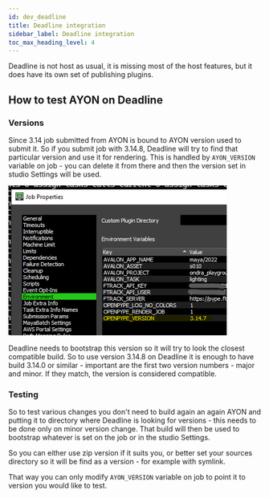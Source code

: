```yaml
---
id: dev_deadline
title: Deadline integration
sidebar_label: Deadline integration
toc_max_heading_level: 4
---
```


Deadline is not host as usual, it is missing most of the host features, but it does have
its own set of publishing plugins.

## How to test AYON on Deadline

### Versions

Since 3.14 job submitted from AYON is bound to AYON version used to submit it. So
if you submit job with 3.14.8, Deadline will try to find that particular version and use it
for rendering. This is handled by `AYON_VERSION` variable on job - you can delete it from
there and then the version set in studio Settings will be used.

![Deadline Job Version](assets/deadline_job_version.png)

Deadline needs to bootstrap this version so it will try to look the closest compatible
build. So to use version 3.14.8 on Deadline it is enough to have build 3.14.0 or similar - important
are the first two version numbers - major and minor. If they match, the version
is considered compatible.

### Testing

So to test various changes you don't need to build again an again AYON and putting
it to directory where Deadline is looking for versions - this needs to be done only on
minor version change. That build will then be used to bootstrap whatever is set on the
job or in the studio Settings.

So you can either use zip version if it suits you, or better set your sources directory
so it will be find as a version - for example with symlink.

That way you can only modify `AYON_VERSION` variable on job to point it to version
you would like to test.